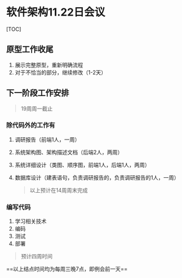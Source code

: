 # 软件架构11.22日会议

[TOC]

## 原型工作收尾

1. 展示完整原型，重新明确流程
2. 对于不恰当的部分，继续修改（1-2天）



## 下一阶段工作安排

>  19周周一截止

### 除代码外的工作有

1. 调研报告（前端1人，一周）

2. 系统架构图、架构描述文档（后端2人，两周）

3. 系统详细设计（类图、顺序图，前端1人，后端1人，两周）

4. 数据库设计（建表语句，负责调研报告的，负责调研报告的1人，一周）

   > 以上预计在14周周末完成

### 编写代码

1. 学习相关技术
2. 编码
3. 测试
4. 部署

> 预计四周时间



==以上结点时间均为每周三晚7点，即例会前一天==